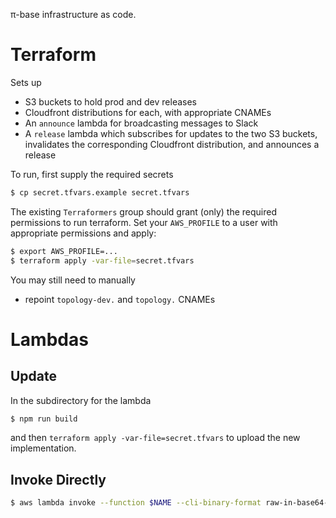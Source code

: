 π-base infrastructure as code.

# Terraform

Sets up

* S3 buckets to hold prod and dev releases
* Cloudfront distributions for each, with appropriate CNAMEs
* An `announce` lambda for broadcasting messages to Slack
* A `release` lambda which subscribes for updates to the two S3 buckets,
  invalidates the corresponding Cloudfront distribution, and announces a release

To run, first supply the required secrets

```bash
$ cp secret.tfvars.example secret.tfvars
```

The existing `Terraformers` group should grant (only) the required permissions to run terraform. Set your `AWS_PROFILE`
to a user with appropriate permissions and apply:

```bash
$ export AWS_PROFILE=...
$ terraform apply -var-file=secret.tfvars
```

You may still need to manually

* repoint `topology-dev.` and `topology.` CNAMEs

# Lambdas

## Update

In the subdirectory for the lambda

```bash
$ npm run build
```

and then `terraform apply -var-file=secret.tfvars` to upload the new implementation.

## Invoke Directly

```bash
$ aws lambda invoke --function $NAME --cli-binary-format raw-in-base64-out --payload '{...}' /dev/stdout
```
